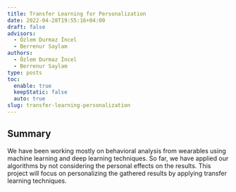 ```yaml
---
title: Transfer Learning for Personalization
date: 2022-04-28T19:55:16+04:00
draft: false
advisors:
  - Özlem Durmaz İncel
  - Berrenur Saylam
authors:
  - Özlem Durmaz İncel
  - Berrenur Saylam
type: posts
toc:
  enable: true
  keepStatic: false
  auto: true
slug: transfer-learning-personalization
---
```

## Summary
We have been working mostly on behavioral analysis from wearables using machine learning and deep learning techniques. So far, we have applied our algorithms by not considering the personal effects on the results. This project will focus on personalizing the gathered results by applying transfer learning techniques.